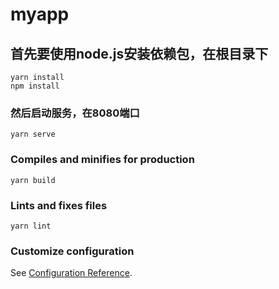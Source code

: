 # myapp

## 首先要使用node.js安装依赖包，在根目录下
```
yarn install
npm install
```

### 然后启动服务，在8080端口
```
yarn serve
```

### Compiles and minifies for production
```
yarn build
```

### Lints and fixes files
```
yarn lint
```

### Customize configuration
See [Configuration Reference](https://cli.vuejs.org/config/).
